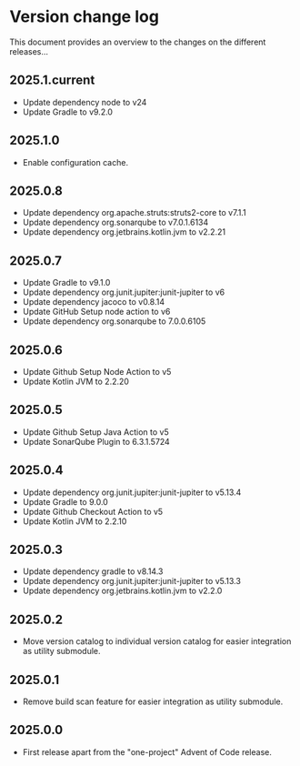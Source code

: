 # Version change log
This document provides an overview to the changes on the different releases...

## 2025.1.current
* Update dependency node to v24
* Update Gradle to v9.2.0

## 2025.1.0
* Enable configuration cache.

## 2025.0.8
* Update dependency org.apache.struts:struts2-core to v7.1.1
* Update dependency org.sonarqube to v7.0.1.6134
* Update dependency org.jetbrains.kotlin.jvm to v2.2.21

## 2025.0.7
* Update Gradle to v9.1.0
* Update dependency org.junit.jupiter:junit-jupiter to v6
* Update dependency jacoco to v0.8.14
* Update GitHub Setup node action to v6
* Update dependency org.sonarqube to 7.0.0.6105

## 2025.0.6
* Update Github Setup Node Action to v5
* Update Kotlin JVM to 2.2.20

## 2025.0.5
* Update Github Setup Java Action to v5
* Update SonarQube Plugin to 6.3.1.5724

## 2025.0.4
* Update dependency org.junit.jupiter:junit-jupiter to v5.13.4
* Update Gradle to 9.0.0
* Update Github Checkout Action to v5
* Update Kotlin JVM to 2.2.10

## 2025.0.3
* Update dependency gradle to v8.14.3
* Update dependency org.junit.jupiter:junit-jupiter to v5.13.3
* Update dependency org.jetbrains.kotlin.jvm to v2.2.0

## 2025.0.2
* Move version catalog to individual version catalog for easier integration as utility submodule.

## 2025.0.1
* Remove build scan feature for easier integration as utility submodule.

## 2025.0.0
* First release apart from the "one-project" Advent of Code release.















